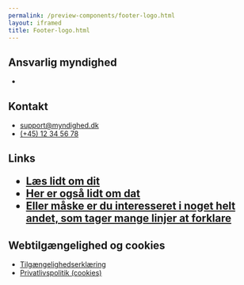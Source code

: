 ```yaml
--- 
permalink: /preview-components/footer-logo.html
layout: iframed 
title: Footer-logo.html
---
```

<footer>
    <div class="footer">
        <div class="container">
            <div class="row">
                <div class="col-12 col-sm-12 col-md-3 footer-col">
                    <section>
                        <div class=" align-text-left ">
                            <h1 class="h5 mb-4" title="Ansvarlig myndighed"
                                aria-label="Ansvarlig myndighed">Ansvarlig
                                myndighed</h1>
                            <ul class=" unstyled-list">
                                <li><span href="/dkfds-docs/" class="logo"></span></li>
                            </ul>
                        </div>
                    </section>
                </div>
                <div class="col-12 col-sm-12 col-md-3 footer-col">
                    <section>
                        <div class=" align-text-left ">
                            <h1 class="h5 mb-4" title="Kontakt" aria-label="Kontakt">Kontakt</h1>
                            <ul class=" mt-0 nobullet-list">
                                <li><a class="function-link" href="mailto:support@myndighed.dk">support@myndighed.dk</a></li>
                                <li><a class="function-link" href="tel:004512345678">(+45)
                                        12 34 56 78</a></li>
                            </ul>
                        </div>
                    </section>
                </div>
                <div class="col-12 col-sm-12 col-md-3 footer-col">
                    <section>
                        <div class=" align-text-left ">
                            <h1 class="h5 mb-4" title="Links" aria-label="Links">Links</1>
                                <ul class=" mt-0 nobullet-list">
                                    <li><a class="function-link" href="#">Læs
                                            lidt om dit</a></li>
                                    <li><a class="function-link" href="#">Her
                                            er også lidt om dat</a></li>
                                    <li><a class="function-link" href="#">Eller
                                            måske er du interesseret i
                                            noget helt andet, som tager
                                            mange linjer at forklare</a></li>
                                </ul>
                        </div>
                    </section>
                </div>
                <div class="col-12 col-sm-12 col-md-3 footer-col">
                    <section>
                        <div class=" align-text-left ">
                            <h1 class="h5 mb-4" title="Kontakt" aria-label="Webtilgængelighed og cookies">Webtilgængelighed
                                og cookies</h1>
                            <ul class=" mt-0 nobullet-list">
                                <li><a class="function-link" href="#">Tilgængelighedserklæring</a></li>
                                <li><a class="function-link" href="#">Privatlivspolitik
                                        (cookies)</a></li>
                            </ul>
                        </div>
                    </section>
                </div>
            </div>
        </div>
    </div>
</footer>